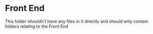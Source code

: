 # Front End

This folder shouldn't have any files in it directly and should only contain folders relating to the Front End